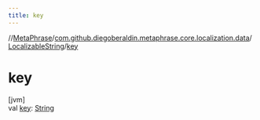 ```yaml
---
title: key
---
```

//[MetaPhrase](../../../index.html)/[com.github.diegoberaldin.metaphrase.core.localization.data](../index.html)/[LocalizableString](index.html)/[key](key.html)



# key



[jvm]\
val [key](key.html): [String](https://kotlinlang.org/api/latest/jvm/stdlib/kotlin/-string/index.html)




